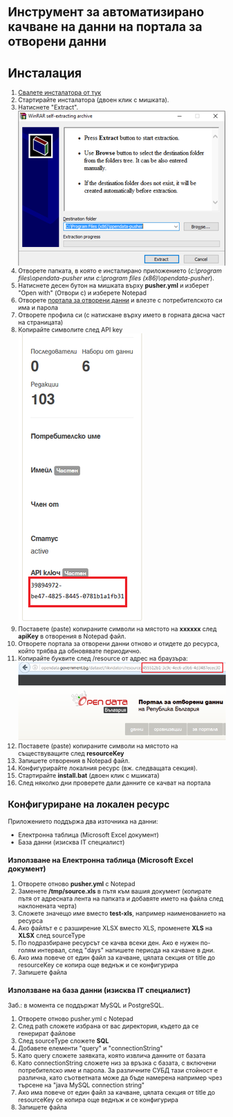 # Инструмент за автоматизирано качване на данни на портала за отворени данни

# Инсталация

1. [Свалете инсталатора от тук](https://github.com/governmentbg/opendata-ckan-pusher/releases/download/0.1/opendata-pusher.exe)
2. Стартирайте инсталатора (двоен клик с мишката).
3. Натиснете "Extract".  
![](installer.png)
4. Отворете папката, в която е инсталирано приложението (*c:\\program files\\opendata-pusher* или *c:\\program files (x86)\\opendata-pusher*).
5. Натиснете десен бутон на мишката върху **pusher.yml** и изберет "Open with" (Отвори с) и изберете Notepad
6. Отворете [портала за отворени данни](http://opendata.government.bg) и влезте с потребителското си има и парола
7. Отворете профила си (с натискане върху името в горната дясна част на страницата) 
8. Копирайте символите след API key  
![](apikey.png)
9. Поставете (paste) копираните символи на мястото на **xxxxxx** след **apiKey** в отворения в Notepad файл.
10. Отворете портала за отворени данни отново и отидете до ресурса, който трябва да обновявате периодично.
11. Копирайте буквите след /resource от адрес на браузъра:  
![](resourcekey.png)
12. Поставете (paste) копираните символи на мястото на съществуващите след **resourceKey**
13. Запишете отворения в Notepad файл.
14. Конфигурирайте локалния ресурс (вж. следващата секция).
15. Стартирайте **install.bat** (двоен клик с мшиката)
16. След няколко дни проверете дали данните се качват на портала 

## Конфигуриране на локален ресурс

Приложението поддържа два източника на данни:

- Електронна таблица (Microsoft Excel документ)
- База данни (изисква IT специалист)

### Използване на Електронна таблица (Microsoft Excel документ)

1. Отворете отново **pusher.yml** с Notepad
2. Заменете **/tmp/source.xls** в пътя към вашия документ (копирате пътя от адресната лента на папката и добавяте името на файла след наклонената черта)
3. Сложете значещо име вместо **test-xls**, например наименованието на ресурса
4. Ако файлът е с разширение XLSX вместо XLS, променете **XLS** на **XLSX** след sourceType
5. По подразбиране ресурсът се качва всеки ден. Ако е нужен по-голям интервал, след "days" напишете периода на качване в дни.
6. Ако има повече от един файл за качване, цялата секция от title до resourceKey се копира още веднъж и се конфигурира
7. Запишете файла

### Използване на база данни (изисква IT специалист)

Заб.: в момента се поддържат MySQL и PostgreSQL. 

1. Отворете отново pusher.yml с Notepad
2. След path сложете избрана от вас директория, където да се генерират файлове
3. След sourceType сложете **SQL**
4. Добавете елементи "query" и "connectionString"
5. Като query сложете заявката, която извлича данните от базата
6. Като connectionString сложете низ за връзка с базата, с включени потребителско име и парола. За различните СУБД тази стойност е различна, като съответната може да бъде намерена например чрез търсене на "java MySQL connection string" 
7. Ако има повече от един файл за качване, цялата секция от title до resourceKey се копира още веднъж и се конфигурира
8. Запишете файла